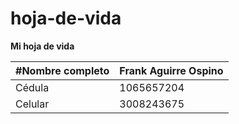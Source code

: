 # hoja-de-vida

**Mi hoja de vida**

|#Nombre completo|Frank Aguirre Ospino|
|---|---|
|Cédula|1065657204|
|Celular|3008243675|
